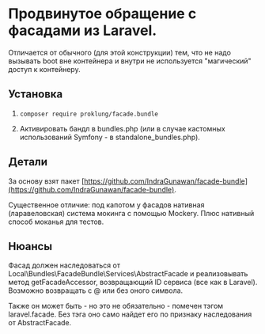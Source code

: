 # Продвинутое обращение с фасадами из Laravel.

Отличается от обычного (для этой конструкции) тем, что не надо вызывать boot вне контейнера и внутри
не используется "магический" доступ к контейнеру.

## Установка

1) `composer require proklung/facade.bundle`

2) Активировать бандл в bundles.php (или в случае кастомных использований Symfony - в standalone_bundles.php).

## Детали

За основу взят пакет [https://github.com/IndraGunawan/facade-bundle](https://github.com/IndraGunawan/facade-bundle). 

Существенное отличие: под капотом у фасадов нативная (ларавеловская) система мокинга с помощью Mockery. Плюс нативный
способ моканья для тестов.

## Нюансы

Фасад должен наследоваться от Local\Bundles\FacadeBundle\Services\AbstractFacade и реализовывать метод
getFacadeAccessor, возвращающий ID сервиса (все как в Laravel). Возможно возвращать с @ или без оного символа.

Также он может быть - но это не обязательно - помечен тэгом laravel.facade. Без тэга оно само найдет его по
признаку наследования от AbstractFacade.
